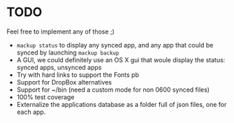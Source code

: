 # TODO

Feel free to implement any of those ;)

- `mackup status` to display any synced app, and any app that could be synced
    by launching `mackup backup`
- A GUI, we could definitely use an OS X gui that woule display the status:
    synced apps, unsynced apps
- Try with hard links to support the Fonts pb
- Support for DropBox alternatives
- Support for ~/bin (need a custom mode for non 0600 synced files)
- 100% test coverage
- Externalize the applications database as a folder full of json files, one for each app.
